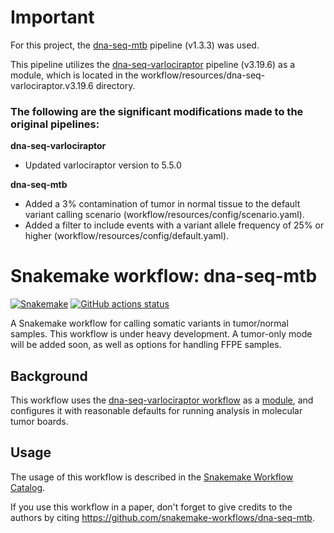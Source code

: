 # Important

For this project, the [dna-seq-mtb](https://github.com/snakemake-workflows/dna-seq-mtb) pipeline (v1.3.3) was used. 

This pipeline utilizes the [dna-seq-varlociraptor](https://github.com/snakemake-workflows/dna-seq-varlociraptor) pipeline (v3.19.6) as a module, which is located in the workflow/resources/dna-seq-varlociraptor.v3.19.6 directory.

### The following are the significant modifications made to the original pipelines:

**dna-seq-varlociraptor**
- Updated varlociraptor version to 5.5.0

**dna-seq-mtb**
- Added a 3% contamination of tumor in normal tissue to the default variant calling scenario (workflow/resources/config/scenario.yaml).
- Added a filter to include events with a variant allele frequency of 25% or higher (workflow/resources/config/default.yaml). 



# Snakemake workflow: dna-seq-mtb

[![Snakemake](https://img.shields.io/badge/snakemake-≥6.3.0-brightgreen.svg)](https://snakemake.github.io)
[![GitHub actions status](https://github.com/snakemake-workflows/dna-seq-mtb/workflows/Tests/badge.svg?branch=main)](https://github.com/snakemake-workflows/dna-seq-mtb/actions?query=branch%3Amain+workflow%3ATests)


A Snakemake workflow for calling somatic variants in tumor/normal samples.
This workflow is under heavy development. 
A tumor-only mode will be added soon, as well as options for handling FFPE samples.

## Background

This workflow uses the [dna-seq-varlociraptor workflow](https://github.com/snakemake-workflows/dna-seq-varlociraptor) as a [module](https://github.com/snakemake-workflows/dna-seq-mtb/blob/main/workflow/Snakefile#L4), and configures it with reasonable defaults for running analysis in molecular tumor boards.


## Usage

The usage of this workflow is described in the [Snakemake Workflow Catalog](https://snakemake.github.io/snakemake-workflow-catalog/?usage=snakemake-workflows%2Fdna-seq-mtb).

If you use this workflow in a paper, don't forget to give credits to the authors by citing https://github.com/snakemake-workflows/dna-seq-mtb.
